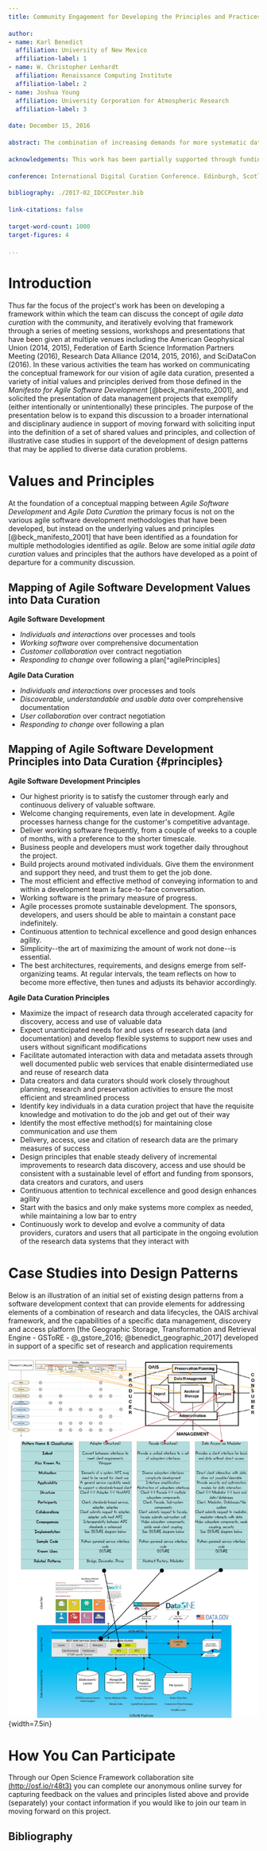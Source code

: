 ```yaml
---
title: Community Engagement for Developing the Principles and Practices of Agile Data Curation

author:
- name: Karl Benedict
  affiliation: University of New Mexico
  affiliation-label: 1
- name: W. Christopher Lenhardt
  affiliation: Renaissance Computing Institute
  affiliation-label: 2
- name: Joshua Young
  affiliation: University Corporation for Atmospheric Research
  affiliation-label: 3

date: December 15, 2016

abstract: The combination of increasing demands for more systematic data management planning in support of effective in-project data management, research data sharing, and long-term preservation of discovery and access; increasing volumes of data being created and used in research; and research support budgets that aren't increasing in proportion to these demands is creating a situation in which greater efficiencies and product-centered research data management workflows and processes are needed. Taking inspiration from the principles and practices of agile software development, the presenters of this poster are working towards the development of three sets of interdependent products. First, a set of *core principles* that have broad support within the community will be identified and/or developed from existing statements of principles; solicited from the broad community of research data creators, curators, and users; and derived from implicit principles exemplified by specific research data projects that have achieved notable success in enabling efficient use, preservation, discovery and reuse. Second, building upon the case studies identified and reviewed as part of the aforementioned process of identifying core data management principles, additional case studies are being sought that demonstrate effective research data management practices that are aligned with the identified principles and have resulted in well structured, effectively preserved, and documented data sets that are well-positioned for discovery and reuse by diverse users. And third, the development of a collection of research data curation design patterns that can provide structured guidance to researchers and data curators in developing workflows that deliver incremental increases in research data value through time, both to the researchers who are creating and using data for the first time and for future users of those data. This progression from values and principles through current exemplars to documented recommended practices *that are of sufficient specificity to be actionable* is anticipated to produce the theoretical *and* operational foundation needed for more efficient development and delivery of research data value. This greater efficiency has the potential to allow for the continued growth of the volume, diversity, and rate of creation within limited resources, while also enabling more effective collaboration among increasingly large and diverse research teams.

acknowledgements: This work has been partially supported through funding from the National Science Foundation (#IIA-1301346)

conference: International Digital Curation Conference. Edinburgh, Scotland. February 20-23, 2017. 

bibliography: ./2017-02_IDCCPoster.bib

link-citations: false

target-word-count: 1000
target-figures: 4

...
```


# Introduction

Thus far the focus of the project's work has been on developing a framework within which the team can discuss the concept of *agile data curation* with the community, and iteratively evolving that framework through a series of meeting sessions, workshops and presentations that have been given at multiple venues including the American Geophysical Union (2014, 2015), Federation of Earth Science Information Partners Meeting (2016), Research Data Alliance (2014, 2015, 2016), and SciDataCon (2016). In these various activities the team has worked on communicating the conceptual framework for our vision of agile data curation, presented a variety of initial values and principles derived from those defined in the *Manifesto for Agile Software Development* [@beck_manifesto_2001], and solicited the presentation of data management projects that exemplify (either intentionally or unintentionally) these principles. The purpose of the presentation below is to expand this discussion to a broader international and disciplinary audience in support of moving forward with soliciting input into the definition of a set of shared values and principles, and collection of illustrative case studies in support of the development of design patterns that may be applied to diverse data curation problems. 

# Values and Principles

At the foundation of a conceptual mapping between *Agile Software Development* and *Agile Data Curation* the primary focus is not on the various agile software development methodologies that have been developed, but instead on the underlying values and principles [@beck_manifesto_2001] that have been identified as a foundation for multiple methodologies identified as *agile*. Below are some initial *agile data curation* values and principles that the authors have developed as a point of departure for a community discussion.  

## Mapping of Agile Software Development Values into Data Curation

**Agile Software Development**

* *Individuals and interactions* over processes and tools
* *Working software* over comprehensive documentation
* *Customer collaboration* over contract negotiation
* *Responding to change* over following a plan[^agilePrinciples]

**Agile Data Curation**

* *Individuals and interactions* over processes and tools
* *Discoverable, understandable and usable data* over comprehensive documentation
* *User collaboration* over contract negotiation
* *Responding to change* over following a plan

## Mapping of Agile Software Development Principles into Data Curation {#principles}

**Agile Software Development Principles**

* Our highest priority is to satisfy the customer through early and continuous delivery of valuable software.
* Welcome changing requirements, even late in development. Agile processes harness change for the customer's competitive advantage.
* Deliver working software frequently, from a couple of weeks to a couple of months, with a preference to the shorter timescale.
* Business people and developers must work together daily throughout the project.
* Build projects around motivated individuals.  Give them the environment and support they need, and trust them to get the job done.
* The most efficient and effective method of conveying information to and within a development team is face-to-face conversation.
* Working software is the primary measure of progress.
* Agile processes promote sustainable development.  The sponsors, developers, and users should be able to maintain a constant pace indefinitely.
* Continuous attention to technical excellence and good design enhances agility.
* Simplicity--the art of maximizing the amount of work not done--is essential.
* The best architectures, requirements, and designs emerge from self-organizing teams. At regular intervals, the team reflects on how to become more effective, then tunes and adjusts its behavior accordingly.

**Agile Data Curation Principles**

* Maximize the impact of research data through accelerated capacity for discovery, access and use of valuable data
* Expect unanticipated needs for and uses of research data (and documentation) and develop flexible systems to support new uses and users without significant modifications
* Facilitate automated interaction with data and metadata assets through well documented public web services that enable disintermediated use and reuse of research data
* Data creators and data curators should work closely throughout planning, research and preservation activities to ensure the most efficient and streamlined process
* Identify key individuals in a data curation project that have the requisite knowledge and motivation to do the job and get out of their way
* Identify the most effective method(s) for maintaining close communication and *use* them
* Delivery, access, use and citation of research data are the primary measures of success
* Design principles that enable steady delivery of incremental improvements to research data discovery, access and use should be consistent with a sustainable level of effort and funding from sponsors, data creators and curators, and users
* Continuous attention to technical excellence and good design enhances agility
* Start with the basics and only make systems more complex as needed, while maintaining a low bar to entry
* Continuously work to develop and evolve a community of data providers, curators and users that all participate in the ongoing evolution of the research data systems that they interact with

# Case Studies into Design Patterns

Below is an illustration of an initial set of existing design patterns from a software development context that can provide elements for addressing elements of a combination of research and data lifecycles, the OAIS archival framework, and the capabilities of a specific data management, discovery and access platform [the Geographic Storage, Transformation and Retrieval Engine - GSToRE - @_gstore_2016; @benedict_geographic_2017] developed in support of a specific set of research and application requirements 

 
![Mapping of the GSToRE Platform's Capabilities into a Set of Design Patterns [middle - @gamma_design_1995, pp 135, 185; @schwinn_design_2005, pp 476] and corresponding linkages between the OAIS Framework [upper right - @book_reference_2012;@_iso_2012; @oclc_open_2014] and an Illustration (upper left) of the Intersection of the Research Lifecycle [@_how_2014] and Data Curation Lifecycle Actions [@digital_curation_centre_dcc_dcc_nd] ](Composite-DesignPatternMapping.png){width=7.5in}

# How You Can Participate

Through our Open Science Framework collaboration site [(http://osf.io/r48t3)](http://osf.io/r48t3) you can complete our anonymous online survey for capturing feedback on the values and principles listed above and provide (separately) your contact information if you would like to join our team in moving forward on this project. 

## Bibliography
&nbsp;

